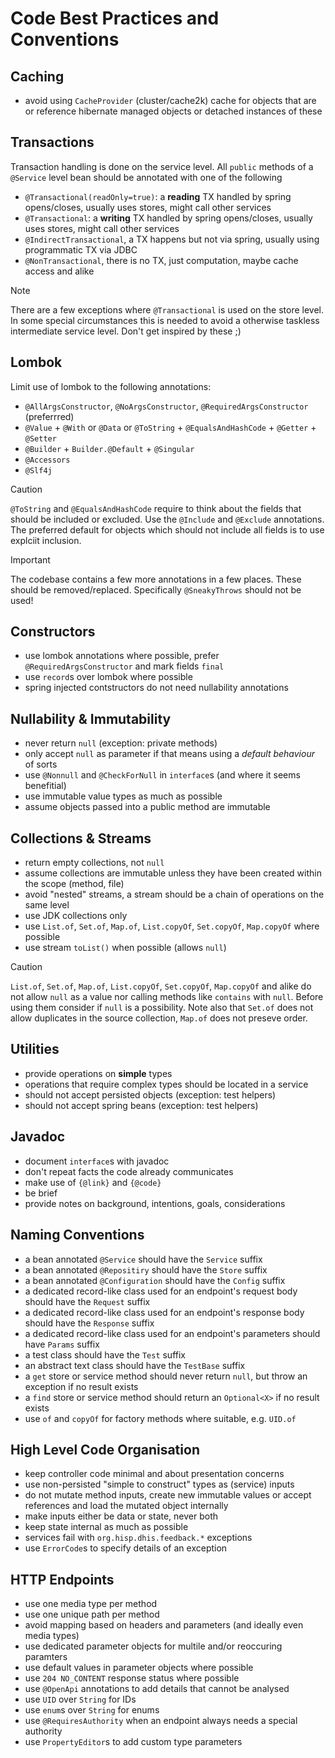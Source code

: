 # Code Best Practices and Conventions

## Caching
* avoid using `CacheProvider` (cluster/cache2k) cache for objects that are or reference hibernate managed objects or detached instances of these

## Transactions
Transaction handling is done on the service level. 
All `public` methods of a `@Service` level bean should be annotated with one of the following

* `@Transactional(readOnly=true)`: a **reading** TX handled by spring opens/closes, usually uses stores, might call other services
* `@Transactional`: a **writing** TX handled by spring opens/closes, usually uses stores, might call other services
* `@IndirectTransactional`, a TX happens but not via spring, usually using programmatic TX via JDBC
* `@NonTransactional`, there is no TX, just computation, maybe cache access and alike

> [!Note]
> There are a few exceptions where `@Transactional` is used on the store level.
> In some special circumstances this is needed to avoid a otherwise taskless intermediate service level.
> Don't get inspired by these ;)

## Lombok
Limit use of lombok to the following annotations:

* `@AllArgsConstructor`, `@NoArgsConstructor`, `@RequiredArgsConstructor` (preferrred)
* `@Value` + `@With` or `@Data` or `@ToString` + `@EqualsAndHashCode` + `@Getter` + `@Setter` 
* `@Builder` + `Builder.@Default` + `@Singular`
* `@Accessors`
* `@Slf4j`

> [!Caution]
> `@ToString` and `@EqualsAndHashCode` require to think about the fields that should
> be included or excluded. Use the `@Include` and `@Exclude` annotations.
> The preferred default for objects which should not include all fields is to use
> explciit inclusion. 

> [!Important]
> The codebase contains a few more annotations in a few places.
> These should be removed/replaced. Specifically `@SneakyThrows` should not be used!

## Constructors
* use lombok annotations where possible, prefer `@RequiredArgsConstructor` and mark fields `final`
* use `record`s over lombok where possible
* spring injected contstructors do not need nullability annotations

## Nullability & Immutability
* never return `null` (exception: private methods)
* only accept `null` as parameter if that means using a _default behaviour_ of sorts
* use `@Nonnull` and `@CheckForNull` in `interface`s (and where it seems benefitial)
* use immutable value types as much as possible
* assume objects passed into a public method are immutable

## Collections & Streams
* return empty collections, not `null`
* assume collections are immutable unless they have been created within the scope (method, file)
* avoid "nested" streams, a stream should be a chain of operations on the same level
* use JDK collections only
* use `List.of`, `Set.of`, `Map.of`, `List.copyOf`, `Set.copyOf`, `Map.copyOf` where possible
* use stream `toList()` when possible (allows `null`)

> [!Caution]
> `List.of`, `Set.of`, `Map.of`, `List.copyOf`, `Set.copyOf`, `Map.copyOf` and alike do not allow
> `null` as a value nor calling methods like `contains` with `null`.
> Before using them consider if `null` is a possibility.
> Note also that `Set.of` does not allow duplicates in the source collection,
> `Map.of` does not preseve order.

## Utilities
* provide operations on **simple** types
* operations that require complex types should be located in a service
* should not accept persisted objects (exception: test helpers)
* should not accept spring beans (exception: test helpers)

## Javadoc
* document `interface`s with javadoc
* don't repeat facts the code already communicates
* make use of `{@link}` and `{@code}`
* be brief
* provide notes on background, intentions, goals, considerations

## Naming Conventions
* a bean annotated `@Service` should have the `Service` suffix
* a bean annotated `@Repositiry` should have the `Store` suffix
* a bean annotated `@Configuration` should have the `Config` suffix
* a dedicated record-like class used for an endpoint's request body should have the `Request` suffix
* a dedicated record-like class used for an endpoint's response body should have the `Response` suffix
* a dedicated record-like class used for an endpoint's parameters should have `Params` suffix 
* a test class should have the `Test` suffix
* an abstract text class should have the `TestBase` suffix
* a `get` store or service method should never return `null`, but throw an exception if no result exists
* a `find` store or service method should return an `Optional<X>` if no result exists
* use `of` and `copyOf` for factory methods where suitable, e.g. `UID.of`

## High Level Code Organisation
* keep controller code minimal and about presentation concerns
* use non-persisted "simple to construct" types as (service) inputs
* do not mutate method inputs, create new immutable values or accept references and load the mutated object internally
* make inputs either be data or state, never both
* keep state internal as much as possible
* services fail with `org.hisp.dhis.feedback.*` exceptions
* use `ErrorCode`s to specify details of an exception

## HTTP Endpoints
* use one media type per method
* use one unique path per method
* avoid mapping based on headers and parameters (and ideally even media types)
* use dedicated parameter objects for multile and/or reoccuring paramters
* use default values in parameter objects where possible
* use `204 NO_CONTENT` response status where possible
* use `@OpenApi` annotations to add details that cannot be analysed
* use `UID` over `String` for IDs
* use `enum`s over `String` for enums
* use `@RequiresAuthority` when an endpoint always needs a special authority
* use `PropertyEditor`s to add custom type parameters
